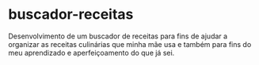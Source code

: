 # buscador-receitas
Desenvolvimento de um buscador de receitas para fins de ajudar a organizar as receitas culinárias que minha mãe usa e também para fins do meu aprendizado e aperfeiçoamento do que já sei.
